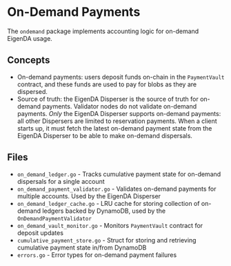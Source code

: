 # On-Demand Payments

The `ondemand` package implements accounting logic for on-demand EigenDA usage.

## Concepts

- On-demand payments: users deposit funds on-chain in the `PaymentVault` contract, and these funds are used
to pay for blobs as they are dispersed.
- Source of truth: the EigenDA Disperser is the source of truth for on-demand payments. Validator nodes do not validate
on-demand payments. *Only* the EigenDA Disperser supports on-demand payments: all other Dispersers are limited to 
reservation payments. When a client starts up, it must fetch the latest on-demand payment state from the EigenDA
Disperser to be able to make on-demand dispersals.

## Files

- `on_demand_ledger.go` - Tracks cumulative payment state for on-demand dispersals for a single account
- `on_demand_payment_validator.go` - Validates on-demand payments for multiple accounts. Used by the EigenDA Disperser
- `on_demand_ledger_cache.go` - LRU cache for storing collection of on-demand ledgers backed by DynamoDB, used by the
`OnDemandPaymentValidator`
- `on_demand_vault_monitor.go` - Monitors `PaymentVault` contract for deposit updates
- `cumulative_payment_store.go` - Struct for storing and retrieving cumulative payment state in/from DynamoDB
- `errors.go` - Error types for on-demand payment failures
